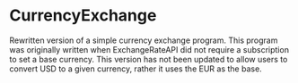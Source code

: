 # CurrencyExchange
Rewritten version of a simple currency exchange program. This program was originally written when ExchangeRateAPI did not require a subscription to set a base currency. This version has not been updated to allow users to convert USD to a given currency, rather it uses the EUR as the base.
